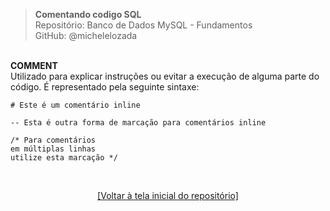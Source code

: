 > **Comentando codigo SQL**  
> Repositório: Banco de Dados MySQL - Fundamentos  
> GitHub: @michelelozada
&nbsp;
     
&nbsp;  
**COMMENT**  
Utilizado para explicar instruções ou evitar a execução de alguma parte do código. É representado pela seguinte sintaxe:  
```mysql
# Este é um comentário inline

-- Esta é outra forma de marcação para comentários inline

/* Para comentários
em múltiplas linhas
utilize esta marcação */
```

&nbsp;

<div align="center">
<a href="https://github.com/michelelozada/Banco-de-Dados-MySQL-Fundamentos">[Voltar à tela inicial do repositório]</a>
</div>